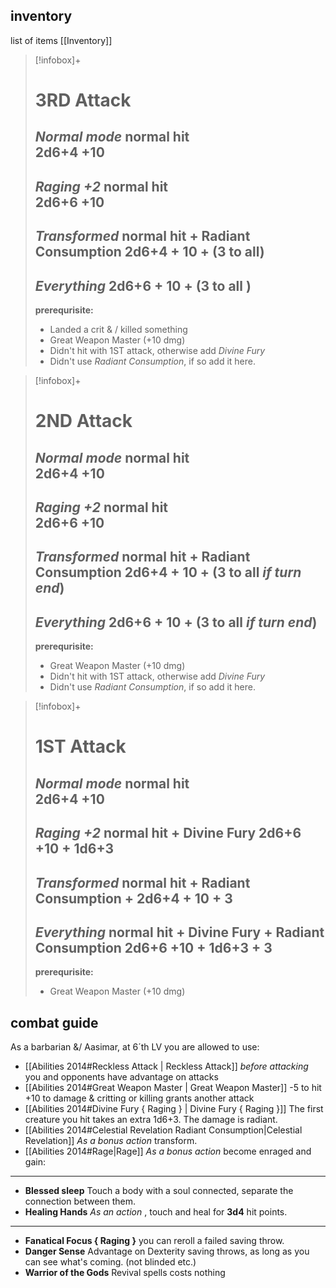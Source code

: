 ## inventory
list of items [[Inventory]]

>[!infobox]+
># 3RD Attack
> *Normal mode*
> normal hit  
> 2d6+4  +10      
> ---
> *Raging +2* 
> normal hit  
>  2d6+6 +10  
> ---
> *Transformed*
>  normal hit  + Radiant Consumption
> 2d6+4  + 10 + (3 to all)
> ---
> *Everything*
> 2d6+6  + 10 + (3 to all )
> ---
> **prerequrisite:**
> - Landed a crit & / killed something
> - Great Weapon Master (+10 dmg)
> - Didn't hit with 1ST attack, otherwise add *Divine Fury*
> - Didn't use *Radiant Consumption*, if so add it here.



>[!infobox]+
> # 2ND Attack
> *Normal mode*
> normal hit  
> 2d6+4  +10      
> ---
> *Raging +2* 
> normal hit  
>  2d6+6 +10  
> ---
> *Transformed*
>  normal hit  + Radiant Consumption
> 2d6+4  + 10 + (3 to all  *if turn end*)
> ---
> *Everything*
> 2d6+6  + 10 + (3 to all  *if turn end*)
> ---
> **prerequrisite:** 
> - Great Weapon Master (+10 dmg)
> - Didn't hit with 1ST attack, otherwise add *Divine Fury*
> - Didn't use *Radiant Consumption*, if so add it here.



>[!infobox]+
># 1ST Attack
> *Normal mode*
> normal hit  
> 2d6+4  +10      
> ---
> *Raging +2* 
> normal hit  + Divine Fury
>  2d6+6 +10  + 1d6+3    
> ---
> *Transformed*
>  normal hit  + Radiant Consumption +
> 2d6+4  + 10  +  3  
> ---
> *Everything*
> normal hit  + Divine Fury + Radiant Consumption
>  2d6+6 +10  + 1d6+3    +  3
> ---
> **prerequrisite:**
> - Great Weapon Master (+10 dmg)


## combat guide
As a barbarian &/ Aasimar, at 6´th LV you are allowed to use:
- [[Abilities 2014#Reckless Attack | Reckless Attack]] *before attacking* you and opponents have advantage on attacks
- [[Abilities 2014#Great Weapon Master | Great Weapon Master]] -5 to hit +10 to damage & critting or killing grants another attack
-  [[Abilities 2014#Divine Fury { Raging } | Divine Fury { Raging }]] The first creature you hit  takes an extra 1d6+3. The  damage is radiant.
- [[Abilities 2014#Celestial Revelation Radiant Consumption|Celestial Revelation]] *As a bonus action* transform.
-  [[Abilities 2014#Rage|Rage]] *As a bonus action* become enraged and gain:
---
- **Blessed sleep**  Touch a body with a soul connected, separate the connection between them.
- **Healing Hands** *As an action* ,  touch and heal  for **3d4** hit points.
---
- **Fanatical Focus { Raging }** you can reroll a failed saving throw.
- **Danger Sense** Advantage on Dexterity saving throws, as long as you can see what's coming. (not blinded etc.) 
- **Warrior of the Gods** Revival spells costs nothing

<br><br><br><br><br><br><br><br><br><br><br><br><br><br>


